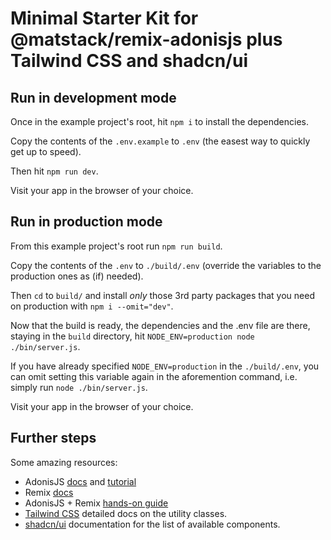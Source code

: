 # Minimal Starter Kit for @matstack/remix-adonisjs plus Tailwind CSS and shadcn/ui

## Run in development mode

Once in the example project's root, hit `npm i` to install the dependencies.

Copy the contents of the `.env.example` to `.env` (the easest way to quickly get up to speed).

Then hit `npm run dev`.

Visit your app in the browser of your choice.

## Run in production mode

From this example project's root run `npm run build`.

Copy the contents of the `.env` to `./build/.env` (override the variables to the production ones as (if) needed).

Then `cd` to `build/` and install _only_ those 3rd party packages that you need on production with `npm i --omit="dev"`.

Now that the build is ready, the dependencies and the .env file are there, staying in the `build` directory, hit `NODE_ENV=production node ./bin/server.js`.

If you have already specified `NODE_ENV=production` in the `./build/.env`, you can omit setting this variable again in the aforemention command, i.e. simply run `node ./bin/server.js`.

Visit your app in the browser of your choice.

## Further steps

Some amazing resources:

- AdonisJS [docs](https://adonisjs.com/) and [tutorial](https://adocasts.com/series/lets-learn-adonisjs-6)
- Remix [docs](https://remix.run/docs/en/main)
- AdonisJS + Remix [hands-on guide](https://matstack.dev/remix-adonisjs/hands-on/building-a-login-flow)
- [Tailwind CSS](https://tailwindcss.com/) detailed docs on the utility classes.
- [shadcn/ui](https://ui.shadcn.com/) documentation for the list of available components.
